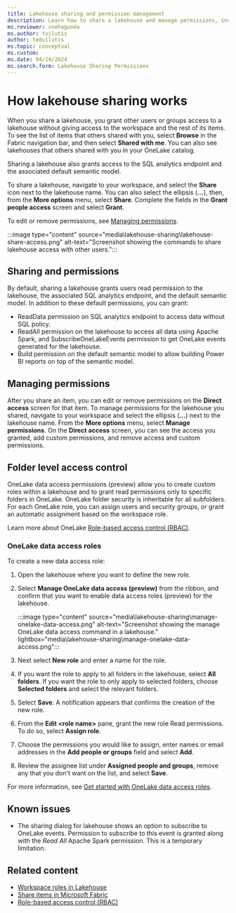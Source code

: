 ```yaml
---
title: Lakehouse sharing and permission management
description: Learn how to share a lakehouse and manage permissions, including how to remove permissions and create data access roles.
ms.reviewer: snehagunda
ms.author: tvilutis
author: tedvilutis
ms.topic: conceptual
ms.custom:
ms.date: 04/19/2024
ms.search.form: Lakehouse Sharing Permissions
---
```


# How lakehouse sharing works

When you share a lakehouse, you grant other users or groups access to a lakehouse without giving access to the workspace and the rest of its items. To see the list of items that others shared with you, select **Browse** in the Fabric navigation bar, and then select **Shared with me**. You can also see lakehouses that others shared with you in your OneLake catalog.

Sharing a lakehouse also grants access to the SQL analytics endpoint and the associated default semantic model.

To share a lakehouse, navigate to your workspace, and select the **Share** icon next to the lakehouse name. You can also select the ellipsis (**...**), then, from the **More options** menu, select **Share**. Complete the fields in the **Grant people access** screen and select **Grant**.

To edit or remove permissions, see [Managing permissions](#managing-permissions).

:::image type="content" source="media\lakehouse-sharing\lakehouse-share-access.png" alt-text="Screenshot showing the commands to share lakehouse access with other users.":::

## Sharing and permissions

By default, sharing a lakehouse grants users read permission to the lakehouse, the associated SQL analytics endpoint, and the default semantic model. In addition to these default permissions, you can grant:

- ReadData permission on SQL analytics endpoint to access data without SQL policy.
- ReadAll permission on the lakehouse to access all data using Apache Spark, and SubscribeOneLakeEvents permission to get OneLake events generated for the lakehouse.
- Build permission on the default semantic model to allow building Power BI reports on top of the semantic model.

## Managing permissions

After you share an item, you can edit or remove permissions on the **Direct access** screen for that item. To manage permissions for the lakehouse you shared, navigate to your workspace and select the ellipsis (**...**) next to the lakehouse name. From the **More options** menu, select **Manage permissions**. On the **Direct access** screen, you can see the access you granted, add custom permissions, and remove access and custom permissions.

## Folder level access control

OneLake data access permissions (preview) allow you to create custom roles within a lakehouse and to grant read permissions only to specific folders in OneLake. OneLake folder security is inheritable for all subfolders. For each OneLake role, you can assign users and security groups, or grant an automatic assignment based on the workspace role.

Learn more about OneLake [Role-based access control (RBAC)](../onelake/security/data-access-control-model.md).

### OneLake data access roles

To create a new data access role:

1. Open the lakehouse where you want to define the new role.
1. Select **Manage OneLake data access (preview)** from the ribbon, and confirm that you want to enable data access roles (preview) for the lakehouse.

   :::image type="content" source="media\lakehouse-sharing\manage-onelake-data-access.png" alt-text="Screenshot showing the manage OneLake data access command in a lakehouse." lightbox="media\lakehouse-sharing\manage-onelake-data-access.png":::

1. Next select **New role** and enter a name for the role.
1. If you want the role to apply to all folders in the lakehouse, select **All folders**. If you want the role to only apply to selected folders, choose **Selected folders** and select the relevant folders.
1. Select **Save**. A notification appears that confirms the creation of the new role.
1. From the **Edit \<role name>** pane, grant the new role Read permissions. To do so, select **Assign role**.
1. Choose the permissions you would like to assign, enter names or email addresses in the **Add people or groups** field and select **Add**.
1. Review the assignee list under **Assigned people and groups**, remove any that you don't want on the list, and select **Save**.

For more information, see [Get started with OneLake data access roles](../onelake/security/get-started-data-access-roles.md).

## Known issues
* The sharing dialog for lakehouse shows an option to subscribe to OneLake events. Permission to subscribe to this event is granted along with the *Read All* Apache Spark permission. This is a temporary limitation.


## Related content

- [Workspace roles in Lakehouse](workspace-roles-lakehouse.md)
- [Share items in Microsoft Fabric](../fundamentals/share-items.md)
- [Role-based access control (RBAC)](../onelake/security/data-access-control-model.md)
